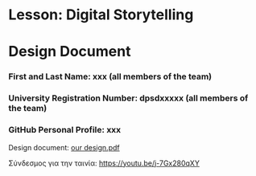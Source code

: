 # Lesson: Digital Storytelling
# Design Document

### First and Last Name: xxx (all members of the team)
### University Registration Number: dpsdxxxxx (all members of the team)
### GitHub Personal Profile: xxx

Design document:
[our design.pdf](https://github.com/Sophiapapadopoulou/Digital-Storytelling-Group-Assignment/files/11619023/our.design.pdf)

Σύνδεσμος για την ταινία: https://youtu.be/j-7Gx280qXY
